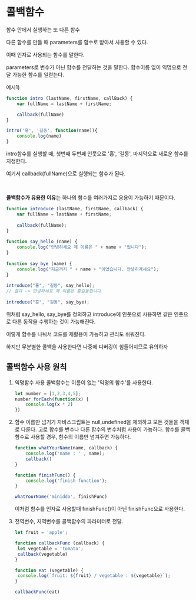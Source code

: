 # 콜백함수

함수 안에서 실행하는 또 다른 함수

다른 함수를 만들 때 parameters를 함수로 받아서 사용할 수 있다.

이때 인자로 사용되는 함수를 말한다.

parameters로 변수가 아닌 함수를 전달하는 것을 말한다. 함수이름 없이 익명으로 전달 가능한 함수를 일컫는다.

예시1)
```javascript
function intro (lastName, firstName, callBack) {
    var fullName = lastName + firstName;

    callback(fullName)
}

intro('홍', '길동', function(name)){
    console.log(name)
}
```
intro함수를 실행할 때, 첫번째 두번째 인풋으로 '홍', '길동', 마지막으로 새로운 함수를 지정한다.

여기서 callback(fullName)으로 실행되는 함수가 된다.

<br>

**콜백함수가 유용한 이유**는 하나의 함수를 여러가지로 응용이 가능하기 때문이다.

```javascript
function introduce (lastName, firstName, callback) {
    var fullName = lastName + firstName;
    
    callback(fullName);
}
 
function say_hello (name) {
    console.log("안녕하세요 제 이름은 " + name + "입니다");
}
 
function say_bye (name) {
    console.log("지금까지 " + name + "이었습니다. 안녕히계세요");
}
 
introduce("홍", "길동", say_hello);
// 결과 -> 안녕하세요 제 이름은 홍길동입니다
 
introduce("홍", "길동", say_bye);
```

위처럼 say_hello, say_bye를 정의하고 introduce에 인풋으로 사용하면 같은 인풋으로 다른 동작을 수행하는 것이 가능해진다.

이렇게 함수를 나눠서 코드를 재활용이 가능하고 관리도 쉬워진다.

하지만 무분별한 콜백을 사용한다면 나중에 디버깅이 힘들어지므로 유의하자

## 콜백함수 사용 원칙
1. 익명함수 사용
   콜백함수는 이름이 없는 '익명의 함수'를 사용한다.
    ```javascript
    let number = [1,2,3,4,5];
    number.forEach(function(x) {
        console.log(x * 2)
    })
    ```

3. 함수 이름만 넘기기
    자바스크립트는 null,undefined을 제외하고 모든 것들을 객체로 다룬다.
    고로 함수를 변수나 다른 함수의 변수처럼 사용이 가능하다.
    함수를 콜백함수로 사용할 경우, 함수의 이름만 넘겨주면 가능하다.
    ```javascript
    function whatYourName(name, callback) {
        console.log('name : ' , name);
        callback()
    }

    function finishFunc() {
        console.log('finish function');
    }

    whatYourName('miniddo', finishFunc)
    ```
    이처럼 함수를 인자로 사용할때 finishFunc()이 아닌 finishFunc으로 사용한다.

4. 전역변수, 지역변수를 콜백함수의 파라미터로 전달.
   ```javascript
   let fruit = 'apple';

   function callbackFunc (callback) {
    let vegetable = 'tomato';
    callback(vegetable)
   }

   function eat (vegetable) {
    console.log(`fruit: ${fruit} / vegetable : ${vegetable}`);
   }

   callbackFunc(eat)
   ```
